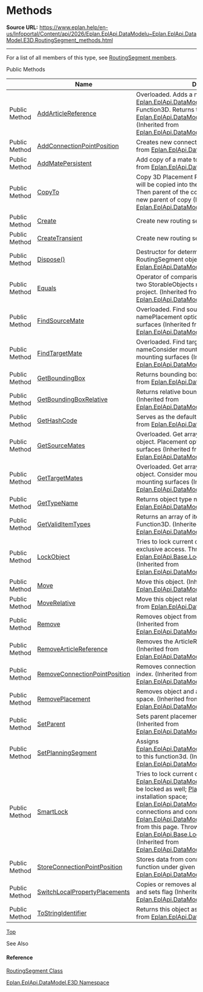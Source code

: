 # Methods

**Source URL:** https://www.eplan.help/en-us/Infoportal/Content/api/2026/Eplan.EplApi.DataModelu~Eplan.EplApi.DataModel.E3D.RoutingSegment_methods.html

---

For a list of all members of this type, see [RoutingSegment members](Eplan.EplApi.DataModelu~Eplan.EplApi.DataModel.E3D.RoutingSegment_members.html).

Public Methods

|  | Name | Description |
| --- | --- | --- |
| Public Method | [AddArticleReference](Eplan.EplApi.DataModelu~Eplan.EplApi.DataModel.E3D.Function3D~AddArticleReference.html) | Overloaded. Adds a new [Eplan.EplApi.DataModel.ArticleReference](Eplan.EplApi.DataModelu~Eplan.EplApi.DataModel.ArticleReference.html) to the Function3D. Returns the added [Eplan.EplApi.DataModel.ArticleReference](Eplan.EplApi.DataModelu~Eplan.EplApi.DataModel.ArticleReference.html). (Inherited from [Eplan.EplApi.DataModel.E3D.Function3D](Eplan.EplApi.DataModelu~Eplan.EplApi.DataModel.E3D.Function3D.html)) |
| Public Method | [AddConnectionPointPosition](Eplan.EplApi.DataModelu~Eplan.EplApi.DataModel.E3D.Placement3D~AddConnectionPointPosition.html) | Creates new connection point position. (Inherited from [Eplan.EplApi.DataModel.E3D.Placement3D](Eplan.EplApi.DataModelu~Eplan.EplApi.DataModel.E3D.Placement3D.html)) |
| Public Method | [AddMatePersistent](Eplan.EplApi.DataModelu~Eplan.EplApi.DataModel.E3D.Placement3D~AddMatePersistent.html) | Add copy of a mate to a Placement3D. (Inherited from [Eplan.EplApi.DataModel.E3D.Placement3D](Eplan.EplApi.DataModelu~Eplan.EplApi.DataModel.E3D.Placement3D.html)) |
| Public Method | [CopyTo](Eplan.EplApi.DataModelu~Eplan.EplApi.DataModel.E3D.Placement3D~CopyTo.html) | Copy 3D Placement Placement3D and its children will be copied into the same Project as newParent Then parent of the copy will be set to newParent new parent of copy (Inherited from [Eplan.EplApi.DataModel.E3D.Placement3D](Eplan.EplApi.DataModelu~Eplan.EplApi.DataModel.E3D.Placement3D.html)) |
| Public Method | [Create](Eplan.EplApi.DataModelu~Eplan.EplApi.DataModel.E3D.RoutingSegment~Create.html) | Create new routing segment in P8 project. |
| Public Method | [CreateTransient](Eplan.EplApi.DataModelu~Eplan.EplApi.DataModel.E3D.RoutingSegment~CreateTransient.html) | Create new routing segment in P8 project. |
| Public Method | [Dispose()](Eplan.EplApi.DataModelu~Eplan.EplApi.DataModel.StorableObject~Dispose().html) | Destructor for deterministic finalization of RoutingSegment object. (Inherited from [Eplan.EplApi.DataModel.StorableObject](Eplan.EplApi.DataModelu~Eplan.EplApi.DataModel.StorableObject.html)) |
| Public Method | [Equals](Eplan.EplApi.DataModelu~Eplan.EplApi.DataModel.StorableObject~Equals.html) | Operator of comparison implementation. Checks if two StorableObjects refer to the same object in the project. (Inherited from [Eplan.EplApi.DataModel.StorableObject](Eplan.EplApi.DataModelu~Eplan.EplApi.DataModel.StorableObject.html)) |
| Public Method | [FindSourceMate](Eplan.EplApi.DataModelu~Eplan.EplApi.DataModel.E3D.Placement3D~FindSourceMate.html) | Overloaded. Find source mate by name. Mate namePlacement optionsConsider child mounting surfaces (Inherited from [Eplan.EplApi.DataModel.E3D.Placement3D](Eplan.EplApi.DataModelu~Eplan.EplApi.DataModel.E3D.Placement3D.html)) |
| Public Method | [FindTargetMate](Eplan.EplApi.DataModelu~Eplan.EplApi.DataModel.E3D.Placement3D~FindTargetMate.html) | Overloaded. Find target mate by name. Mate nameConsider mounting clearanceConsider child mounting surfaces (Inherited from [Eplan.EplApi.DataModel.E3D.Placement3D](Eplan.EplApi.DataModelu~Eplan.EplApi.DataModel.E3D.Placement3D.html)) |
| Public Method | [GetBoundingBox](Eplan.EplApi.DataModelu~Eplan.EplApi.DataModel.E3D.Placement3D~GetBoundingBox.html) | Returns bounding box of a Placement3D. (Inherited from [Eplan.EplApi.DataModel.E3D.Placement3D](Eplan.EplApi.DataModelu~Eplan.EplApi.DataModel.E3D.Placement3D.html)) |
| Public Method | [GetBoundingBoxRelative](Eplan.EplApi.DataModelu~Eplan.EplApi.DataModel.E3D.Placement3D~GetBoundingBoxRelative.html) | Returns relative bounding box of a Placement3D. (Inherited from [Eplan.EplApi.DataModel.E3D.Placement3D](Eplan.EplApi.DataModelu~Eplan.EplApi.DataModel.E3D.Placement3D.html)) |
| Public Method | [GetHashCode](Eplan.EplApi.DataModelu~Eplan.EplApi.DataModel.StorableObject~GetHashCode.html) | Serves as the default hash function. (Inherited from [Eplan.EplApi.DataModel.StorableObject](Eplan.EplApi.DataModelu~Eplan.EplApi.DataModel.StorableObject.html)) |
| Public Method | [GetSourceMates](Eplan.EplApi.DataModelu~Eplan.EplApi.DataModel.E3D.Placement3D~GetSourceMates.html) | Overloaded. Get array of all source mates from this object. Placement optionsConsider child mounting surfaces (Inherited from [Eplan.EplApi.DataModel.E3D.Placement3D](Eplan.EplApi.DataModelu~Eplan.EplApi.DataModel.E3D.Placement3D.html)) |
| Public Method | [GetTargetMates](Eplan.EplApi.DataModelu~Eplan.EplApi.DataModel.E3D.Placement3D~GetTargetMates.html) | Overloaded. Get array of all target mates from this object. Consider mounting clearanceConsider child mounting surfaces (Inherited from [Eplan.EplApi.DataModel.E3D.Placement3D](Eplan.EplApi.DataModelu~Eplan.EplApi.DataModel.E3D.Placement3D.html)) |
| Public Method | [GetTypeName](Eplan.EplApi.DataModelu~Eplan.EplApi.DataModel.StorableObject~GetTypeName.html) | Returns object type name. (Inherited from [Eplan.EplApi.DataModel.StorableObject](Eplan.EplApi.DataModelu~Eplan.EplApi.DataModel.StorableObject.html)) |
| Public Method | [GetValidItemTypes](Eplan.EplApi.DataModelu~Eplan.EplApi.DataModel.E3D.Function3D~GetValidItemTypes.html) | Returns an array of item types valid for this Function3D. (Inherited from [Eplan.EplApi.DataModel.E3D.Function3D](Eplan.EplApi.DataModelu~Eplan.EplApi.DataModel.E3D.Function3D.html)) |
| Public Method | [LockObject](Eplan.EplApi.DataModelu~Eplan.EplApi.DataModel.StorableObject~LockObject().html) | Tries to lock current object in database for exclusive access. Throws [Eplan.EplApi.Base.LockingException](Eplan.EplApi.Baseu~Eplan.EplApi.Base.LockingException.html) on failure. (Inherited from [Eplan.EplApi.DataModel.StorableObject](Eplan.EplApi.DataModelu~Eplan.EplApi.DataModel.StorableObject.html)) |
| Public Method | [Move](Eplan.EplApi.DataModelu~Eplan.EplApi.DataModel.E3D.Placement3D~Move.html) | Move this object. (Inherited from [Eplan.EplApi.DataModel.E3D.Placement3D](Eplan.EplApi.DataModelu~Eplan.EplApi.DataModel.E3D.Placement3D.html)) |
| Public Method | [MoveRelative](Eplan.EplApi.DataModelu~Eplan.EplApi.DataModel.E3D.Placement3D~MoveRelative.html) | Move this object relative to its parent. (Inherited from [Eplan.EplApi.DataModel.E3D.Placement3D](Eplan.EplApi.DataModelu~Eplan.EplApi.DataModel.E3D.Placement3D.html)) |
| Public Method | [Remove](Eplan.EplApi.DataModelu~Eplan.EplApi.DataModel.E3D.Placement3D~Remove.html) | Removes object from project and all its children. (Inherited from [Eplan.EplApi.DataModel.E3D.Placement3D](Eplan.EplApi.DataModelu~Eplan.EplApi.DataModel.E3D.Placement3D.html)) |
| Public Method | [RemoveArticleReference](Eplan.EplApi.DataModelu~Eplan.EplApi.DataModel.E3D.Function3D~RemoveArticleReference.html) | Removes the ArticleReference from the Function. (Inherited from [Eplan.EplApi.DataModel.E3D.Function3D](Eplan.EplApi.DataModelu~Eplan.EplApi.DataModel.E3D.Function3D.html)) |
| Public Method | [RemoveConnectionPointPosition](Eplan.EplApi.DataModelu~Eplan.EplApi.DataModel.E3D.Placement3D~RemoveConnectionPointPosition.html) | Removes connection point data stored under given index. (Inherited from [Eplan.EplApi.DataModel.E3D.Placement3D](Eplan.EplApi.DataModelu~Eplan.EplApi.DataModel.E3D.Placement3D.html)) |
| Public Method | [RemovePlacement](Eplan.EplApi.DataModelu~Eplan.EplApi.DataModel.E3D.Placement3D~RemovePlacement.html) | Removes object and all its children only from layout space. (Inherited from [Eplan.EplApi.DataModel.E3D.Placement3D](Eplan.EplApi.DataModelu~Eplan.EplApi.DataModel.E3D.Placement3D.html)) |
| Public Method | [SetParent](Eplan.EplApi.DataModelu~Eplan.EplApi.DataModel.E3D.Placement3D~SetParent.html) | Sets parent placement. Sets parent placement. (Inherited from [Eplan.EplApi.DataModel.E3D.Placement3D](Eplan.EplApi.DataModelu~Eplan.EplApi.DataModel.E3D.Placement3D.html)) |
| Public Method | [SetPlanningSegment](Eplan.EplApi.DataModelu~Eplan.EplApi.DataModel.E3D.Function3D~SetPlanningSegment.html) | Assigns [Eplan.EplApi.DataModel.Planning.PlanningSegment](Eplan.EplApi.DataModelu~Eplan.EplApi.DataModel.Planning.PlanningSegment.html) to this function3d. (Inherited from [Eplan.EplApi.DataModel.E3D.Function3D](Eplan.EplApi.DataModelu~Eplan.EplApi.DataModel.E3D.Function3D.html)) |
| Public Method | [SmartLock](Eplan.EplApi.DataModelu~Eplan.EplApi.DataModel.StorableObject~SmartLock.html) | Tries to lock current object. If object is [Eplan.EplApi.DataModel.Placement](Eplan.EplApi.DataModelu~Eplan.EplApi.DataModel.Placement.html) - it's page will be locked as well; [Placement3D](Eplan.EplApi.DataModelu~Eplan.EplApi.DataModel.E3D.Placement3D.html) locks it's installation space; [Eplan.EplApi.DataModel.Function](Eplan.EplApi.DataModelu~Eplan.EplApi.DataModel.Function.html) locks all it's connections and connection definition points; [Eplan.EplApi.DataModel.Page](Eplan.EplApi.DataModelu~Eplan.EplApi.DataModel.Page.html) locks all placements from this page. Throws [Eplan.EplApi.Base.LockingException](Eplan.EplApi.Baseu~Eplan.EplApi.Base.LockingException.html) on failure. (Inherited from [Eplan.EplApi.DataModel.StorableObject](Eplan.EplApi.DataModelu~Eplan.EplApi.DataModel.StorableObject.html)) |
| Public Method | [StoreConnectionPointPosition](Eplan.EplApi.DataModelu~Eplan.EplApi.DataModel.E3D.Placement3D~StoreConnectionPointPosition.html) | Stores data from connection point position in function under given index. (Inherited from [Eplan.EplApi.DataModel.E3D.Placement3D](Eplan.EplApi.DataModelu~Eplan.EplApi.DataModel.E3D.Placement3D.html)) |
| Public Method | [SwitchLocalPropertyPlacements](Eplan.EplApi.DataModelu~Eplan.EplApi.DataModel.E3D.Placement3D~SwitchLocalPropertyPlacements.html) | Copies or removes all local ProperyPlacemnets and sets flag (Inherited from [Eplan.EplApi.DataModel.E3D.Placement3D](Eplan.EplApi.DataModelu~Eplan.EplApi.DataModel.E3D.Placement3D.html)) |
| Public Method | [ToStringIdentifier](Eplan.EplApi.DataModelu~Eplan.EplApi.DataModel.StorableObject~ToStringIdentifier.html) | Returns this object as string identifier. (Inherited from [Eplan.EplApi.DataModel.StorableObject](Eplan.EplApi.DataModelu~Eplan.EplApi.DataModel.StorableObject.html)) |

[Top](#top)

See Also

#### Reference

[RoutingSegment Class](Eplan.EplApi.DataModelu~Eplan.EplApi.DataModel.E3D.RoutingSegment.html)
  
[Eplan.EplApi.DataModel.E3D Namespace](Eplan.EplApi.DataModelu~Eplan.EplApi.DataModel.E3D_namespace.html)